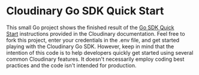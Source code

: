 # Cloudinary Go SDK Quick Start

This small Go project shows the finished result of the [Go SDK Quick Start](https://cloudinary.com/documentation/go_quick_start) instructions provided in the Cloudinary documentation.
Feel free to fork this project, enter your credentials in the .env file, and get started playing with the Cloudinary Go SDK. However, keep in mind that the intention of this code is to help developers quickly get started using several common Cloudinary features. It doesn't necessarily employ coding best practices and the code isn't intended for production.
